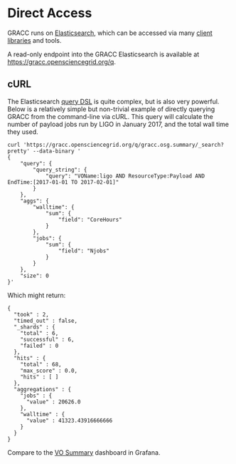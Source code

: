 # Direct Access

GRACC runs on [Elasticsearch](https://www.elastic.co/products/elasticsearch),
which can be accessed via many [client libraries](https://www.elastic.co/guide/en/elasticsearch/client/community/current/index.html) and tools. 

A read-only endpoint into the GRACC Elasticsearch is available at https://gracc.opensciencegrid.org/q.

## cURL

The Elasticsearch [query DSL](https://www.elastic.co/guide/en/elasticsearch/reference/5.1/query-dsl.html) is quite complex, but is also very powerful.
Below is a relatively simple but non-trivial example of directly querying GRACC from the 
command-line via cURL. This query will calculate the number of payload jobs run by 
LIGO in January 2017, and the total wall time they used. 

```
curl 'https://gracc.opensciencegrid.org/q/gracc.osg.summary/_search?pretty' --data-binary '
{
    "query": {
        "query_string": {
            "query": "VOName:ligo AND ResourceType:Payload AND EndTime:[2017-01-01 TO 2017-02-01]"
        }
    },
    "aggs": {
        "walltime": {
            "sum": {
                "field": "CoreHours"
            }
        },
        "jobs": {
            "sum": {
                "field": "Njobs"
            }
        }
    },
    "size": 0
}'
```

Which might return:
```
{
  "took" : 2,
  "timed_out" : false,
  "_shards" : {
    "total" : 6,
    "successful" : 6,
    "failed" : 0
  },
  "hits" : {
    "total" : 68,
    "max_score" : 0.0,
    "hits" : [ ]
  },
  "aggregations" : {
    "jobs" : {
      "value" : 20626.0
    },
    "walltime" : {
      "value" : 41323.43916666666
    }
  }
}
```

Compare to the [VO Summary](https://gracc.opensciencegrid.org/dashboard/db/vo-summary?from=1483228800000&to=1485907200000&var-interval=$__auto_interval&var-vo=ligo&var-type=Payload) dashboard in Grafana.
